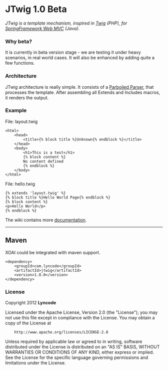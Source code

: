 # JTwig 1.0 Beta

*JTwig is a template mechanism, inspired in [Twig](http://twig.sensiolabs.org/) (PHP), for [SpringFramework Web MVC](http://www.springsource.org) (Java).*

### Why beta?

It is currently in beta version stage - we are testing it under heavy scenarios, in real world cases. It will also be enhanced by adding quite a few functions.


### Architecture

JTwig architecture is really simple. It consists of a [Parboiled Parser](https://github.com/sirthias/parboiled), that processes the template. After assembling all Extends and Includes macros, it renders the output.

### Example

File: layout.twig
<pre><code>&lt;html&gt;
	&lt;head&gt;
		&lt;title&gt;{% block title %}Unknown{% endblock %}&lt;/title&gt;
	&lt;/head&gt;
	&lt;body&gt;
		&lt;h1&gt;This is a test&lt;/h1&gt;
		{% block content %}
		No content defined
		{% endblock %}
	&lt;/body&gt;
&lt;/html&gt;
</code></pre>

File: hello.twig
<pre><code>{% extends 'layout.twig' %}
{% block title %}Hello World Page{% endblock %}
{% block content %}
&lt;p&gt;Hello World&lt;/p&gt;
{% endblock %}
</code></pre>

The wiki contains more [documentation](/lyncode/jtwig/wiki).

----------

Maven
-----

XOAI could be integrated with maven support.

	<dependency>
	    <groupId>com.lyncode</groupId>
	    <artifactId>jtwig</artifactId>
	    <version>1.0.0</version>
	</dependency>

### License


Copyright 2012 **Lyncode**

Licensed under the Apache License, Version 2.0 (the "License"); 
you may not use this file except in compliance with the License. You may obtain a copy of the License at

        http://www.apache.org/licenses/LICENSE-2.0

Unless required by applicable law or agreed to in writing, software distributed under the License is distributed on an "AS IS" BASIS, WITHOUT WARRANTIES OR CONDITIONS OF ANY KIND, either express or implied.
See the License for the specific language governing permissions and limitations under the License.
